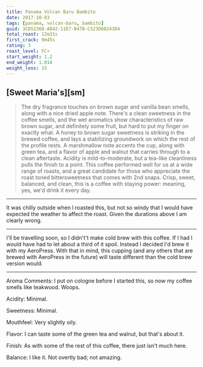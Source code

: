```yaml
---
title: Panama Volcan Baru Bambito
date: 2017-10-03
tags: [panama, volcan-baru, bambito]
guid: 3CD52360-A842-11E7-B47B-C523D60243D4
total_roast: 12m31s
first_crack: 9m45s
rating: 3
roast_level: FC+
start_weight: 1.2
end_weight: 1.014
weight_loss: 15
---
```


## [Sweet Maria's][sm]

> The dry fragrance touches on brown sugar and vanilla bean smells, along with a
> nice dried apple note. There's a clean sweetness in the coffee smells, and the
> wet aromatics show characteristics of raw brown sugar, and definitely some
> fruit, but hard to put my finger on exactly what. A honey to brown sugar
> sweetness is striking in the brewed coffee, and lays a stabilizing groundwork
> on which the rest of the profile rests. A marshmallow note accents the cup,
> along with green tea, and a flavor of apple and walnut that carries through to
> a clean aftertaste. Acidity is mild-to-moderate, but a tea-like cleanliness
> pulls the finish to a point. This coffee performed well for us at a wide range
> of roasts, and a great candidate for those who appreciate the roast toned
> bittersweetness that comes with 2nd snaps. Crisp, sweet, balanced, and clean,
> this is a coffee with staying power: meaning, yes, we'd drink it every day.

---

It was chilly outside when I roasted this, but not so windy that I would have
expected the weather to affect the roast.  Given the durations above I am
clearly wrong.

---

I'll be travelling soon, so I didn't't make cold brew with this coffee.  If I
had I would have had to let about a third of it spoil.  Instead I decided I'd
brew it with my AeroPress.  With that in mind, this cupping (and any others that
are brewed with AeroPress in the future) will taste different than the cold brew
version would.

---

Aroma Comments: I put on cologne before I started this, so now my coffee smells
like teakwood.  Woops.

Acidity: Minimal.

Sweetness: Minimal.

Mouthfeel: Very slightly oily.

Flavor:  I can taste some of the green tea and walnut, but that's about it.

Finish:  As with some of the rest of this coffee, there just isn't much here.

Balance:  I like it.  Not overtly bad; not amazing.
